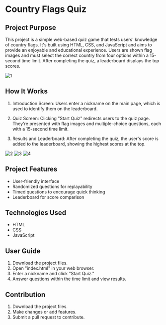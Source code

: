 # Country Flags Quiz

## Project Purpose

This project is a simple web-based quiz game that tests users' knowledge of country flags. It's built using HTML, CSS, and JavaScript and aims to provide an enjoyable and educational experience. Users are shown flag images and must select the correct country from four options within a 15-second time limit. After completing the quiz, a leaderboard displays the top scores.

![1](https://raw.githubusercontent.com/swecery/CountryFlagQuiz/main/img/Screenshot1.png)

## How It Works

1. Introduction Screen: Users enter a nickname on the main page, which is used to identify them on the leaderboard.

2. Quiz Screen: Clicking "Start Quiz" redirects users to the quiz page. They're presented with flag images and multiple-choice questions, each with a 15-second time limit.

3. Results and Leaderboard: After completing the quiz, the user's score is added to the leaderboard, showing the highest scores at the top.

![2](https://raw.githubusercontent.com/swecery/CountryFlagQuiz/main/img/Screenshot2.png)
![3](https://raw.githubusercontent.com/swecery/CountryFlagQuiz/main/img/Screenshot3.png)
![4](https://raw.githubusercontent.com/swecery/CountryFlagQuiz/main/img/Screenshot4.png)



## Project Features

- User-friendly interface
- Randomized questions for replayability
- Timed questions to encourage quick thinking
- Leaderboard for score comparison

## Technologies Used

- HTML
- CSS
- JavaScript

## User Guide

1. Download the project files.
2. Open "index.html" in your web browser.
3. Enter a nickname and click "Start Quiz."
4. Answer questions within the time limit and view results.

## Contribution

1. Download the project files.
2. Make changes or add features.
3. Submit a pull request to contribute.
